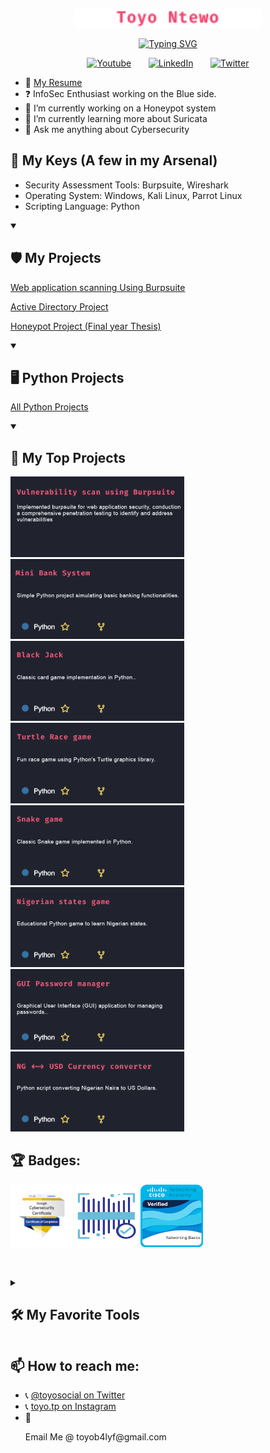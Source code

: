 <p align="center">
 <a href="https://github.com/Toyontewo">
    <img src="https://github.com/Toyontewo/all_images/blob/ee15ef1c0d2e0392590b754b96c49c801dd09c4a/images/(2)199138068-0a7b7b75-a024-4f00-803f-30a19c5d1b2d.png"  style="width:300px;height:30px;" alt="Toyo Ntewo" /></a>
</p>

<p align="center">
  <!-- Typing SVG by DenverCoder1 - https://github.com/DenverCoder1/readme-typing-svg -->
  <a href="https://github.com/DenverCoder1/readme-typing-svg">
    <a href="https://git.io/typing-svg"><img src="https://readme-typing-svg.herokuapp.com?font=Fira+Code&duration=2000&pause=500&color=F2416C&center=true&vCenter=true&multiline=true&random=false&height=80&lines=A+CyberSecurity+Enthusiast+;and+Python+Programmer" alt="Typing SVG" /></a>
</p>

<!-- Social icons section -->
<p align="center">
  <a href="https://youtube.com/@toyontewo8472?si=1yvz2dPCirDxHZ2D"><img width="32px" alt="Youtube" title="Youtube" src="https://i.imgur.com/qiXu7b2.png"/></a>
  &#8287;&#8287;&#8287;&#8287;&#8287;
  <a href="https://www.linkedin.com/in/toyontewo123/"><img width="32px" alt="LinkedIn" title="LinkedIn" src="https://i.imgur.com/yRpa1dQ.png"/></a>
  &#8287;&#8287;&#8287;&#8287;&#8287;
  <a href="https://twitter.com/toyosocial"><img width="32px" alt="Twitter" title="Twitter" src="https://i.imgur.com/AixJgnm.png"/></a>

- 📃 [My Resume](https://drive.google.com/file/d/1LYmBqfs_hbejnXppnQvZaTmic18EBdwT/view?usp=sharing)
- ❓  InfoSec Enthusiast working on the Blue side. 
- 🔭 I’m currently working on a Honeypot system
- 🌱 I’m currently learning more about Suricata
- 💬 Ask me anything about Cybersecurity 



## 💪 My Keys (A few in my Arsenal)
<!-- - Defensive security. Incident Response. Threat Hunt. Forensic investigation -->
- Security Assessment Tools:	Burpsuite, Wireshark
- Operating System:	Windows, Kali Linux, Parrot Linux 
- Scripting Language:	Python

<details open> 
  <summary><h2>🛡 My Projects</h2></summary>
  <p><a href="https://github.com/Toyontewo/burpsuite_scan">Web application scanning Using Burpsuite</a></p>
  <p><a href="https://github.com/Toyontewo/ActiveDirectory">Active Directory Project</a></p>
  <p><a href="https://github.com/Toyontewo/honeypot_project">Honeypot Project (Final year Thesis)</a></p>
 
</details>

<details open> 
  <summary><h2>🖥 Python Projects</h2></summary>
  <p><a href="https://github.com/Toyontewo/PythonProjects">All Python Projects</a></p>
</details>



<details open> 
  <summary><h2>📕 My Top Projects</h2></summary>

  <!-- Small repo cards https://github.com/DenverCoder1/github-readme-stats (fork of anuraghazra/github-readme-stats) -->
  <p align="left">
    <a href="https://github.com/Toyontewo/burpsuite_scan"><img width="278" src="https://github.com/Toyontewo/all_images/blob/a0855bc9ef3a43434921d59b969062da87a3d844/images/Screenshot%202024-01-14%20at%208.12.32%20PM.png" alt="flask"></a>
    <a href="https://github.com/Toyontewo/MiniBankingSystem"><img width="278" src="https://github.com/Toyontewo/all_images/blob/a0855bc9ef3a43434921d59b969062da87a3d844/images/minibank.png" alt="shields"></a>
    <a href="https://github.com/Toyontewo/BlackkJack"><img width="278" src="https://github.com/Toyontewo/all_images/blob/a0855bc9ef3a43434921d59b969062da87a3d844/images/blackjack.png" alt="simple-icons"></a>
    <a href="https://github.com/Toyontewo/TurtleRace"><img width="278" src="https://github.com/Toyontewo/all_images/blob/a0855bc9ef3a43434921d59b969062da87a3d844/images/turtlerace.png" alt="onefetch"></a>
    <a href="https://github.com/Toyontewo/SnakeGame"><img width="278" src="https://github.com/Toyontewo/all_images/blob/a0855bc9ef3a43434921d59b969062da87a3d844/images/snakegame.png" alt="dateparser"></a>
    <a href="https://github.com/Toyontewo/NigeriaGame"><img width="278" src="https://github.com/Toyontewo/all_images/blob/a0855bc9ef3a43434921d59b969062da87a3d844/images/nigerianstate.png" alt="babel"></a>
    <a href="https://github.com/Toyontewo/GUI-PasswordManager/"><img width="278" src="https://github.com/Toyontewo/all_images/blob/a0855bc9ef3a43434921d59b969062da87a3d844/images/guimanger.png" alt="nextcord"></a>
    <a href="https://github.com/Toyontewo/CurrencyConv"><img width="278" src="https://github.com/Toyontewo/all_images/blob/a0855bc9ef3a43434921d59b969062da87a3d844/images/currency_conv.png" alt="autoflake"></a>
  </p>
</details>



## 🏆 Badges:
<p float="left">
  <img src="https://github.com/Toyontewo/all_images/blob/a0855bc9ef3a43434921d59b969062da87a3d844/images/google-cybersecurity-certificate.png" width="100" height="100">
  <img src="https://github.com/Toyontewo/all_images/blob/a0855bc9ef3a43434921d59b969062da87a3d844/images/port-scan-avatar-cdb607b2-2015-4d74-8136-b1aec1b6d626.png" width="100" height="100">
  <img src="https://github.com/Toyontewo/all_images/blob/ff737ac4b7f5ab200d70e4d31c980303755aa2ef/networking-basics.png" width="100" height="100">
</p>
  &#8287;&#8287;&#8287;&#8287;&#8287;
  <!--
  <a href="https://discord.com/users/toyotp" alt="Discord" title="Dev Pro Tips Discord Server"><img width="32px" src="https://i.imgur.com/OViZO8J.png"/></a>
  &#8287;&#8287;&#8287;&#8287;&#8287;
  -->

<!--   &#8287;&#8287;&#8287;&#8287;&#8287;
  <a href="http://eyl327.mywebcommunity.org/promos/"><img width="32px" alt="Free Stuff" title="Free gifts for you" src="https://i.imgur.com/0uVwkoZ.png"/></a> -->
</p>




<details> 
  <summary><h2>🛠️ My Favorite Tools</h2></summary>
  <!-- Some badges are from https://github.com/Ileriayo/markdown-badges -->

  <h3>👨‍💻 Programming and Markup Languages</h3>

  <p>
      <a href="https://github.com/search?q=user%3ADenverCoder1+language%3Acss"><img alt="CSS" src="https://img.shields.io/badge/CSS-1572B6.svg?logo=css3&logoColor=white"></a>
      <a href="https://github.com/search?q=user%3ADenverCoder1+language%3Ahtml"><img alt="HTML" src="https://img.shields.io/badge/HTML-E34F26.svg?logo=html5&logoColor=white"></a>
      <a href="https://github.com/search?q=user%3ADenverCoder1+language%3Aphp"><img alt="PHP" src="https://img.shields.io/badge/PHP-777BB4.svg?logo=php&logoColor=white"></a>
      <a href="https://github.com/search?q=user%3ADenverCoder1+language%3Apython"><img alt="Python" src="https://img.shields.io/badge/Python-14354C.svg?logo=python&logoColor=white"></a>
      <a href="https://github.com/search?q=user%3ADenverCoder1+language%3Asql"><img alt="SQL" src="https://custom-icon-badges.demolab.com/badge/SQL-025E8C.svg?logo=database&logoColor=white"></a>
  </p>
<!--
  <h3>🧰 Frameworks and Libraries</h3>
  <p>
      <a href="#"><img alt="Discord.py" src="https://custom-icon-badges.demolab.com/badge/Discord.py-0d1620.svg?logo=dpy"></a>
      <a href="#"><img alt="Electron" src="https://img.shields.io/badge/Electron-20232e.svg?logo=electron&logoColor=white"></a>
      <a href="#"><img alt="Express.js" src="https://img.shields.io/badge/Express.js-404d59.svg?logo=express&logoColor=white"></a>
      <a href="#"><img alt="Flask" src="https://img.shields.io/badge/Flask-000000.svg?logo=flask&logoColor=white"></a>
      <a href="#"><img alt="GitHub Actions" src="https://img.shields.io/badge/GitHub%20Actions-2671E5.svg?logo=github%20actions&logoColor=white"></a>
      <a href"#"><img alt="Gunicorn" src="https://img.shields.io/badge/-Gunicorn-499848.svg?logo=gunicorn&logoColor=white"></a>
      <a href="#"><img alt="JUnit" src="https://custom-icon-badges.demolab.com/badge/JUnit-25A162.svg?logo=check-circle&logoColor=white"></a>
      <a href="#"><img alt="Material Design" src="https://img.shields.io/badge/Material%20Design-0081CB.svg?logo=material-design&logoColor=white"></a>
      <a href="#"><img alt="Nextcord" src="https://custom-icon-badges.demolab.com/badge/Nextcord-0d1620.svg?logo=nextcord"></a>
      <a href="#"><img alt="NumPy" src="https://img.shields.io/badge/Numpy-013243.svg?logo=numpy&logoColor=white"></a>
      <a href="#"><img alt="Pandas" src="https://img.shields.io/badge/Pandas-150458.svg?logo=pandas&logoColor=white"></a>
      <a href="#"><img alt="PHPUnit" src="https://custom-icon-badges.demolab.com/badge/PHPUnit-366488.svg?logo=test-tube&logoColor=white"></a>
      <a href="#"><img alt="Praw" src="https://custom-icon-badges.demolab.com/badge/Praw-ff3c0c.svg?logo=praw"></a>
      <a href="#"><img alt="Pytest" src="https://img.shields.io/badge/Pytest-0A9EDC.svg?logo=pytest&logoColor=white"></a>
      <a href="#"><img alt="React" src="https://img.shields.io/badge/React-20232a.svg?logo=react&logoColor=%2361DAFB"></a>
      <a href="#"><img alt="Slim" src="https://custom-icon-badges.demolab.com/badge/Slim-74a045.svg?logo=slim-php"></a>
      <a href="#"><img alt="Symfony" src="https://img.shields.io/badge/Symfony-111111.svg?logo=symfony&logoColor=white"></a>
      <a href="#"><img alt="SymPy" src="https://img.shields.io/badge/Sympy-3B5526.svg?logo=sympy&logoColor=white"></a>
      <a href="#"><img alt="TensorFlow" src="https://img.shields.io/badge/TensorFlow-FF6F00.svg?logo=TensorFlow&logoColor=white"></a>
      <a href="#"><img alt="Wordpress" src="https://img.shields.io/badge/Wordpress-21759B?logo=wordpress&logoColor=white"></a>
      <a href="#"><img alt="WPF (.Net)" src="https://img.shields.io/badge/WPF-5C2D91?logo=.net&logoColor=white"></a>
  </p>
  -->

  <h3>🗄️ Databases and Cloud Hosting</h3>

  <p>
      <a href="#"><img alt="MySQL" src="https://img.shields.io/badge/MySQL-00f.svg?logo=mysql&logoColor=white"></a>
      <a href="#"><img alt="Notion" src="https://img.shields.io/badge/Notion-010101.svg?logo=notion&logoColor=white"></a>
      <a href="#"><img alt="Repl.it" src="https://img.shields.io/badge/Repl.it-0D101E.svg?logo=Replit&logoColor=white"></a>
      <a href="#"><img alt="Vercel" src="https://img.shields.io/badge/Vercel-000000.svg?logo=vercel&logoColor=white"></a>
  </p>

  <h3>💻 Software and Tools</h3>

  <p>
      <a href="#"><img alt="Adobe" src="https://img.shields.io/badge/Adobe-FF0000.svg?logo=adobe&logoColor=white"></a>
      <a href="#"><img alt="Android" src="https://img.shields.io/badge/Android-3DDC84?logo=android&logoColor=white"></a>
      <a href="#"><img alt="Discord" src="https://img.shields.io/badge/-Discord-5865F2.svg?logo=discord&logoColor=white"></a>
      <a href="#"><img alt="Git" src="https://img.shields.io/badge/Git-F05033.svg?logo=git&logoColor=white"></a>
      <a href="#"><img alt="GitHub Desktop" src="https://img.shields.io/badge/GitHub%20Desktop-8034A9.svg?logo=github&logoColor=white"></a>
      <a href="#"><img alt="Google Sheets" src="https://img.shields.io/badge/Sheets-34A853.svg?logo=google%20sheets&logoColor=white"></a>
      <a href="#"><img alt="Jupyter" src="https://img.shields.io/badge/Jupyter-F37626.svg?logo=Jupyter&logoColor=white"></a>
      <a href="#"><img alt="Stack Overflow" src="https://img.shields.io/badge/-Stack%20Overflow-FE7A16?logo=stack-overflow&logoColor=white"></a>
      <a href="#"><img alt="Visual Studio Code" src="https://img.shields.io/badge/Visual%20Studio%20Code-0078d7.svg?logo=visual-studio-code&logoColor=white"></a>
  </p>
</details>

<h2>📫 How to reach me:</h2>
<ul>
  <li>📞 <a href="https://twitter.com/toyosocial">@toyosocial on Twitter</a></li>
  <li>📞 <a href="https://www.instagram.com/toyo.tp/" target="_blank">toyo.tp on Instagram</a></li>
  <li>📨 <p>Email Me @ toyob4lyf@gmail.com</p></li>
</ul>
